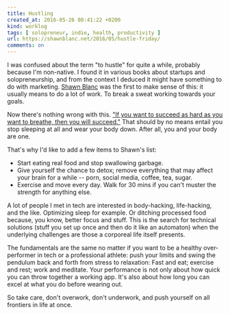 ```yaml
---
title: Hustling
created_at: 2016-05-26 08:41:22 +0200
kind: worklog
tags: [ solopreneur, indie, health, productivity ]
url: https://shawnblanc.net/2016/05/hustle-friday/
comments: on
---
```


I was confused about the term "to hustle" for quite a while, probably because I'm non-native. I found it in various books about startups and solopreneurship, and from the context I deduced it might have something to do with marketing. [Shawn Blanc](https://shawnblanc.net/2016/05/hustle-friday/) was the first to make sense of this: it usually means to do a lot of work. To break a sweat working towards your goals.

Now there's nothing wrong with this. ["If you want to succeed as hard as you want to breathe, then you will succeed."](https://www.youtube.com/watch?v=lsSC2vx7zFQ) That should by no means entail you stop sleeping at all and wear your body down. After all, you and your body are one.

That's why I'd like to add a few items to Shawn's list:

* Start eating real food and stop swallowing garbage.
* Give yourself the chance to detox; remove everything that may affect your brain for a while -- porn, social media, coffee, tea, sugar.
* Exercise and move every day. Walk for 30 mins if you can't muster the strength for anything else.

A lot of people I met in tech are interested in body-hacking, life-hacking, and the like. Optimizing sleep for example. Or ditching processed food because, you know, better focus and stuff. This is the search for technical solutions (stuff you set up once and then do it like an automaton) when the underlying challenges are those a corporeal life itself presents.

The fundamentals are the same no matter if you want to be a healthy over-performer in tech or a professional athlete: push your limits and swing the pendulum back and forth from stress to relaxation: Fast and eat; exercise and rest; work and meditate. Your performance is not only about how quick you can throw together a working app. It's also about how long you can excel at what you do before wearing out.

So take care, don't overwork, don't underwork, and push yourself on all frontiers in life at once.
